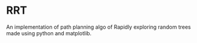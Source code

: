 # RRT
An implementation of path planning algo of Rapidly exploring random trees made using python and matplotlib.
